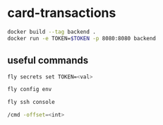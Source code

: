 # card-transactions

```bash
docker build --tag backend .
docker run -e TOKEN=$TOKEN -p 8080:8080 backend
```

## useful commands

```bash
fly secrets set TOKEN=<val>
```

```bash
fly config env
```

```bash
fly ssh console
```

```bash
/cmd -offset=<int>
```
